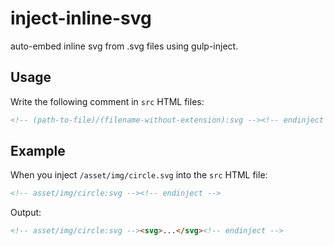 # inject-inline-svg
auto-embed inline svg from .svg files using gulp-inject.

## Usage

Write the following comment in `src` HTML files:

```html
<!-- (path-to-file)/(filename-without-extension):svg --><!-- endinject -->
```


## Example

When you inject `/asset/img/circle.svg` into the `src` HTML file:

```html
<!-- asset/img/circle:svg --><!-- endinject -->
```

Output:
```html
<!-- asset/img/circle:svg --><svg>...</svg><!-- endinject -->
```
